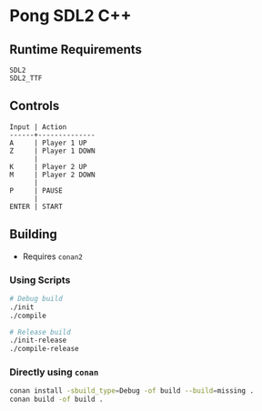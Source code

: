# Pong SDL2 C++

## Runtime Requirements

```text
SDL2
SDL2_TTF
```

## Controls

```text
Input | Action
------+--------------
A     | Player 1 UP
Z     | Player 1 DOWN
      |
K     | Player 2 UP
M     | Player 2 DOWN
      |
P     | PAUSE
      |
ENTER | START
```

## Building

- Requires `conan2`

### Using Scripts

```sh
# Debug build
./init
./compile

# Release build
./init-release
./compile-release
```

### Directly using `conan`

```sh
conan install -sbuild_type=Debug -of build --build=missing .
conan build -of build .
```
